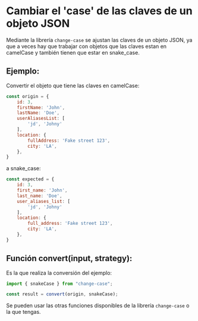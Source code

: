 # Cambiar el 'case' de las claves de un objeto JSON

Mediante la librería `change-case` se ajustan las claves de un objeto JSON, ya que a veces hay que trabajar con objetos que las claves estan en camelCase y también tienen que estar en snake_case.

## Ejemplo:

Convertir el objeto que tiene las claves en camelCase:
```js
const origin = {
    id: 3,
    firstName: 'John',
    lastName: 'Doe',
    userAliasesList: [
        'jd', 'Johny'
    ],
    location: {
        fullAddress: 'Fake street 123',
        city: 'LA',
    },
}
```
a snake_case:
```js
const expected = {
    id: 3,
    first_name: 'John',
    last_name: 'Doe',
    user_aliases_list: [
        'jd', 'Johny'
    ],
    location: {
        full_address: 'Fake street 123',
        city: 'LA',
    },
}
```

## Función convert(input, strategy):

Es la que realiza la conversión del ejemplo:
```js
import { snakeCase } from "change-case";

const result = convert(origin, snakeCase);
```

Se pueden usar las otras funciones disponibles de la librería `change-case` o la que tengas.
